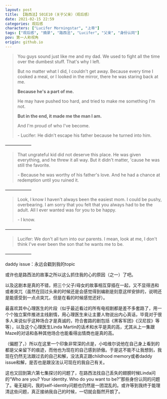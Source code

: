 ```yaml
---
layout: post
title: 【路西法】S01E10（关于父亲）（观后感）
date: 2021-02-15 22:59
categories: 观后感
characters: ["Lucifer Morningstar", "上帝"]
tags: ["观后感", "摘录", "路西法", "Lucifer", "父亲", "身份认同"]
pov: 第一人称视角
origin: github.io
---
```


> You guys sound just like me and my dad. We used to fight all the time over the dumbest stuff. That's why I left.
>
> But no matter what I did, I couldn't get away. Because every time I cooked a meal, or I looked in the mirror, there he was staring back at me.
>
> **Because he's a part of me.**
>
> He may have pushed too hard, and tried to make me something I'm not.
>
> **But in the end, it made me the man I am.**
>
> And I'm proud of who I've become.
>
> \- Lucifer: He didn't escape his father because he turned into him.

——————

> That ungrateful kid did not deserve this place. He was given everything, and he threw it all way. But it didn't matter, 'cause he was still the favorite.
>
> \- Because he was worthy of his father's love. And he had a chance at redemption until you ruined it.

——————

> Look, I know I haven't always been the easiest mom. I could be pushy, overbearing. I am sorry that you felt that you always had to be the adult. All I ever wanted was for you to be happy.
>
> \- I know.

——————

> Lucifer: We don't all turn into our parents. I mean, look at me, I don't think I've ever been the son that he wants me to be.

——————

daddy issue：永远会戳到我的topic

或许也是路西法的故事之所以这么抓住我的心的原因（之一）了吧。

以及这剧本是真的不错，把三个父子/母女的故事相互穿插在一起，又不显得违和或者突兀（虽然在回过头来的时候还是会感觉得到编剧是刻意这样安排的，说明还是能感受到一点点突兀，但是在看的时候感觉还好）。

最喜欢其中心理医生的片段（似乎最近看过的所有电视剧都是差不多套路了，用一个个独立案件推进主线剧情，用心理医生来让主要人物说出内心真话，毕竟对于很多人来说似乎这种场合才是真诚的，符合套路的剧包括《黑客军团》《汉尼拔》等等），以及这个心理医生Linda Martin的话术和水平是真的高，尤其从上一集跟Maze的对话和各种其他场合也能看得出情商也是真的高。

（偏题了，）所以在这里一个印象非常深的点是，小哈维尔说他在自己身上看到的都是父亲留下的痕迹，而他也为现在的自己感到骄傲。于是这不能不让我想到，我现在仍然无法跟过去的自己和解，没法真正跟childhood memory或者daddy issue和解，是否也是跟没法认可现在的我自己有关。

这也又回到第六第七集探讨的问题了，在路西法找自己丢失的翅膀时候Linda问的“Who are you? Your identity. Who do you want to be?”那些身份认同的问题了。毫无疑问，我的self-identity问题也仍然是一团混乱的。或许等到我终于能理清这些问题，真正接纳我自己的时候，一切就会豁然开朗了。
